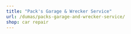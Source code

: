 ```yaml
---
title: "Pack's Garage & Wrecker Service"
url: /dumas/packs-garage-and-wrecker-service/
shop: car repair
---
```

